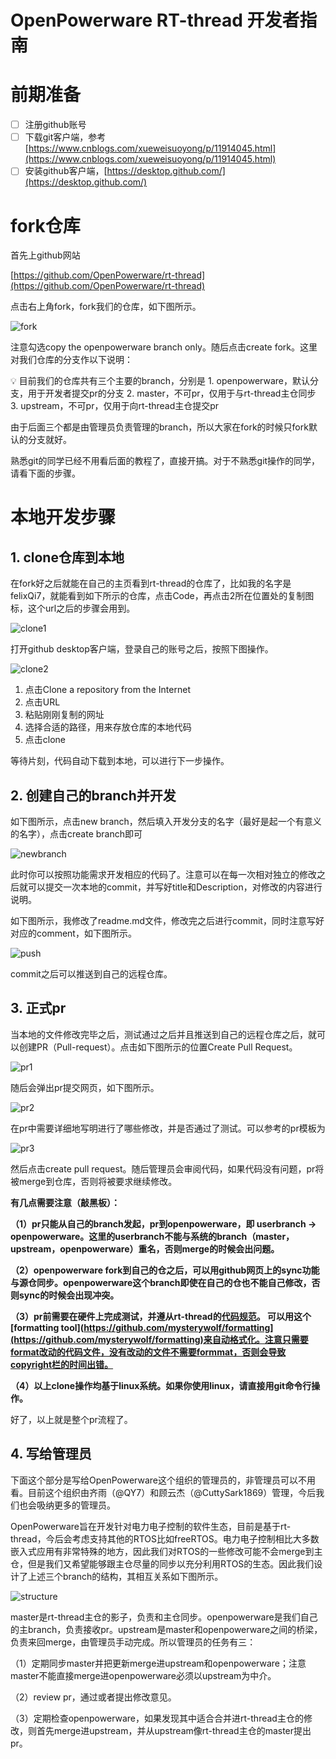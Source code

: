 # OpenPowerware RT-thread 开发者指南


# 前期准备

- [ ]  注册github账号
- [ ]  下载git客户端，参考[https://www.cnblogs.com/xueweisuoyong/p/11914045.html](https://www.cnblogs.com/xueweisuoyong/p/11914045.html)
- [ ]  安装github客户端，[https://desktop.github.com/](https://desktop.github.com/)

# fork仓库

首先上github网站

[https://github.com/OpenPowerware/rt-thread](https://github.com/OpenPowerware/rt-thread)

点击右上角fork，fork我们的仓库，如下图所示。

![fork](figures/fork.png)

注意勾选copy the openpowerware branch only。随后点击create fork。这里对我们仓库的分支作以下说明：

<aside>
💡 目前我们的仓库共有三个主要的branch，分别是
1. openpowerware，默认分支，用于开发者提交pr的分支
2. master，不可pr，仅用于与rt-thread主仓同步
3. upstream，不可pr，仅用于向rt-thread主仓提交pr

</aside>

由于后面三个都是由管理员负责管理的branch，所以大家在fork的时候只fork默认的分支就好。

熟悉git的同学已经不用看后面的教程了，直接开搞。对于不熟悉git操作的同学，请看下面的步骤。

# 本地开发步骤

## 1. clone仓库到本地

在fork好之后就能在自己的主页看到rt-thread的仓库了，比如我的名字是felixQi7，就能看到如下所示的仓库，点击Code，再点击2所在位置处的复制图标，这个url之后的步骤会用到。

![clone1](figures/clone1.png)

打开github desktop客户端，登录自己的账号之后，按照下图操作。

![clone2](figures/clone2.png)

1. 点击Clone a repository from the Internet
2. 点击URL
3. 粘贴刚刚复制的网址
4. 选择合适的路径，用来存放仓库的本地代码
5. 点击clone

等待片刻，代码自动下载到本地，可以进行下一步操作。

## 2. 创建自己的branch并开发

如下图所示，点击new branch，然后填入开发分支的名字（最好是起一个有意义的名字），点击create branch即可

![newbranch](figures/newbranch.png)

此时你可以按照功能需求开发相应的代码了。注意可以在每一次相对独立的修改之后就可以提交一次本地的commit，并写好title和Description，对修改的内容进行说明。

如下图所示，我修改了readme.md文件，修改完之后进行commit，同时注意写好对应的comment，如下图所示。

![push](figures/push.png)

commit之后可以推送到自己的远程仓库。

## 3. 正式pr

当本地的文件修改完毕之后，测试通过之后并且推送到自己的远程仓库之后，就可以创建PR（Pull-request）。点击如下图所示的位置Create Pull Request。

![pr1](figures/pr1.png)

随后会弹出pr提交网页，如下图所示。

![pr2](figures/pr2.png)

在pr中需要详细地写明进行了哪些修改，并是否通过了测试。可以参考的pr模板为

![pr3](figures/pr3.png)

然后点击create pull request。随后管理员会审阅代码，如果代码没有问题，pr将被merge到仓库，否则将被要求继续修改。

**有几点需要注意（敲黑板）：**

**（1）pr只能从自己的branch发起，pr到openpowerware，即 userbranch → openpowerware。这里的userbranch不能与系统的branch（master，upstream，openpowerware）重名，否则merge的时候会出问题。**

**（2）openpowerware fork到自己的仓之后，可以用github网页上的sync功能与源仓同步。openpowerware这个branch即使在自己的仓也不能自己修改，否则sync的时候会出现冲突。**

**（3）pr前需要在硬件上完成测试，并遵从rt-thread的[代码规范](https://github.com/OpenPowerware/rt-thread/blob/openpowerware/documentation/contribution_guide/coding_style_cn.md)。
可以用这个[formatting tool](https://github.com/mysterywolf/formatting](https://github.com/mysterywolf/formatting)来自动格式化。注意只需要format改动的代码文件，没有改动的文件不需要formmat，否则会导致copyright栏的时间出错。**

**（4）以上clone操作均基于linux系统。如果你使用linux，请直接用git命令行操作。**


好了，以上就是整个pr流程了。

## 4. 写给管理员

下面这个部分是写给OpenPowerware这个组织的管理员的，非管理员可以不用看。目前这个组织由齐雨（@QY7）和顾云杰（@CuttySark1869）管理，今后我们也会吸纳更多的管理员。

OpenPowerware旨在开发针对电力电子控制的软件生态，目前是基于rt-thread，今后会考虑支持其他的RTOS比如freeRTOS。电力电子控制相比大多数嵌入式应用有非常特殊的地方，因此我们对RTOS的一些修改可能不会merge到主仓，但是我们又希望能够跟主仓尽量的同步以充分利用RTOS的生态。因此我们设计了上述三个branch的结构，其相互关系如下图所示。

![structure](figures/structure.png)

master是rt-thread主仓的影子，负责和主仓同步。openpowerware是我们自己的主branch，负责接收pr。upstream是master和openpowerware之间的桥梁，负责来回merge，由管理员手动完成。所以管理员的任务有三：

（1）定期同步master并把更新merge进upstream和openpowerware；注意master不能直接merge进openpowerware必须以upstream为中介。

（2）review pr，通过或者提出修改意见。

（3）定期检查openpowerware，如果发现其中适合合并进rt-thread主仓的修改，则首先merge进upstream，并从upstream像rt-thread主仓的master提出pr。
